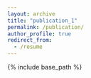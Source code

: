 ```yaml
---
layout: archive
title: "publication_1"
permalink: /publication/
author_profile: true
redirect_from:
  - /resume
---
```

{% include base_path %}
